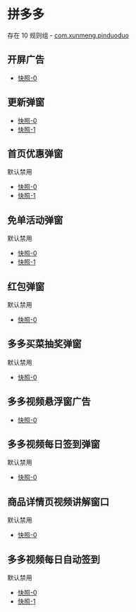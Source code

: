 # 拼多多

存在 10 规则组 - [com.xunmeng.pinduoduo](/src/apps/com.xunmeng.pinduoduo.ts)

## 开屏广告

- [快照-0](https://i.gkd.li/import/12799632)

## 更新弹窗

- [快照-0](https://gkd-kit.gitee.io/import/12642017)
- [快照-1](https://i.gkd.li/import/13195645)

## 首页优惠弹窗

默认禁用

- [快照-0](https://gkd-kit.gitee.io/import/12642015)
- [快照-1](https://gkd-kit.gitee.io/import/12642019)

## 免单活动弹窗

默认禁用

- [快照-0](https://gkd-kit.gitee.io/import/12642032)
- [快照-1](https://gkd-kit.gitee.io/import/12642038)

## 红包弹窗

默认禁用

- [快照-0](https://gkd-kit.gitee.io/import/12642023)

## 多多买菜抽奖弹窗

默认禁用

- [快照-0](https://gkd-kit.gitee.io/import/12642053)

## 多多视频悬浮窗广告

- [快照-0](https://gkd-kit.gitee.io/import/12642058)

## 多多视频每日签到弹窗

默认禁用

- [快照-0](https://gkd-kit.gitee.io/import/12700615)

## 商品详情页视频讲解窗口

默认禁用

- [快照-0](https://i.gkd.li/import/13178326)

## 多多视频每日自动签到

默认禁用

- [快照-0](https://gkd-kit.gitee.io/import/13201422)
- [快照-1](https://gkd-kit.gitee.io/import/13205634)
